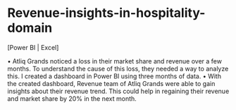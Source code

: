 # Revenue-insights-in-hospitality-domain
[Power BI | Excel]


• Atliq Grands noticed a loss in their market share and revenue over a few months. To understand the cause of 
  this loss, they needed a way to analyze this. I created a dashboard in Power BI using three months of data.
• With the created dashboard, Revenue team of Atliq Grands were able to gain insights about their revenue 
  trend. This could help in regaining their revenue and market share by 20% in the next month.

